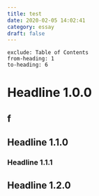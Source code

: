 ```yaml
---
title: test
date: 2020-02-05 14:02:41
category: essay
draft: false
---
```


```toc
exclude: Table of Contents
from-heading: 1
to-heading: 6
```

# Headline 1.0.0

## f

## Headline 1.1.0

### Headline 1.1.1

## Headline 1.2.0
